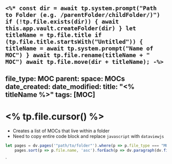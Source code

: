 `<%*
	const dir = await tp.system.prompt("Path to Folder (e.g. /parentFolder/childFolder/)")
	if (!tp.file.exists(dir)) {
		await this.app.vault.createFolder(dir)
	}
	let titleName = tp.file.title
	if (tp.file.title.startsWith("Untitled")) {
		titleName = await tp.system.prompt("Name of MOC")
	}
	await tp.file.rename(titleName + " MOC")
	await tp.file.move(dir + titleName);
-%>`
---
file_type: MOC
parent: 
space: MOCs
date_created: 
date_modified: 
title: "<% titleName %>"
tags: [MOC] 
---
# <% tp.file.cursor() %>
- Creates a list of MOCs that live within a folder
- Need to copy entire code block and replace `javascript` with `dataviewjs`

```javascript
let pages = dv.pages('"path/to/folder"').where(p => p.file_type === "MOC");
	pages.sort(p => p.file.name, 'asc').forEach(p => dv.paragraph(dv.fileLink(p.file.path)));
```
`